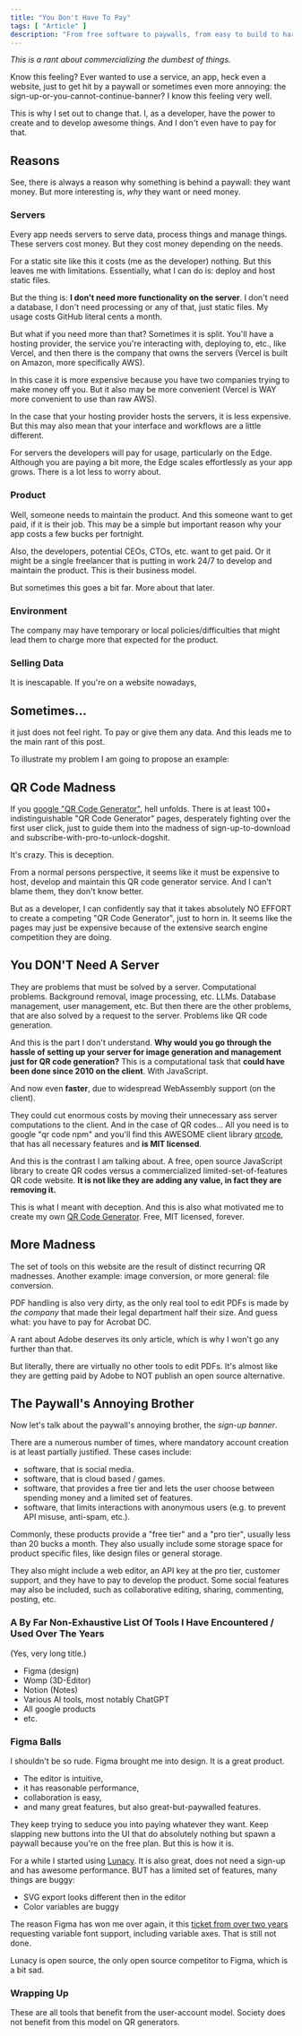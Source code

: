 ```yaml
---
title: "You Don't Have To Pay"
tags: [ "Article" ]
description: "From free software to paywalls, from easy to build to hard to maintain. Every, even unreasonable combination of..."
---
```


_This is a rant about commercializing the dumbest of things._

Know this feeling? Ever wanted to use a service, an app, heck even a website, just to get hit by a paywall or sometimes
even more annoying: the sign-up-or-you-cannot-continue-banner? I know this feeling very well.

This is why I set out to change that. I, as a developer, have the power to create and to develop awesome things. And I
don't even have to pay for that.

## Reasons

See, there is always a reason why something is behind a paywall: they want money. But more interesting is, _why_ they
want or need money.

### Servers

Every app needs servers to serve data, process things and manage things. These servers cost money. But they cost money
depending on the needs.

For a static site like this it costs (me as the developer) nothing. But this leaves me with limitations. Essentially,
what I can do is: deploy and host static files.

But the thing is: **I don't need more functionality on the server**. I don't need a database, I don't need processing or
any of that, just static files. My usage costs GitHub literal cents a month.

But what if you need more than that? Sometimes it is split. You'll have a hosting provider, the service you're
interacting with, deploying to, etc., like Vercel, and then there is the company that owns the servers (Vercel is built
on Amazon, more specifically AWS).

In this case it is more expensive because you have two companies trying to make money off you. But it also may be more
convenient (Vercel is WAY more convenient to use than raw AWS).

In the case that your hosting provider hosts the servers, it is less expensive. But this may also mean that your
interface and workflows are a little different.

For servers the developers will pay for usage, particularly on the Edge. Although you are paying a bit more, the Edge
scales effortlessly as your app grows. There is a lot less to worry about.

### Product

Well, someone needs to maintain the product. And this someone want to get paid, if it is their job. This may be a simple
but important reason why your app costs a few bucks per fortnight.

Also, the developers, potential CEOs, CTOs, etc. want to get paid. Or it might be a single freelancer that is putting in
work 24/7 to develop and maintain the product. This is their business model.

But sometimes this goes a bit far. More about that later.

### Environment

The company may have temporary or local policies/difficulties that might lead them to charge more that expected for the
product.

### Selling Data

It is inescapable. If you're on a website nowadays,

## Sometimes...

it just does not feel right. To pay or give them any data. And this leads me to the main rant of this post.

To illustrate my problem I am going to propose an example:

## QR Code Madness

If you [google "QR Code Generator"](https://www.google.com/search?q=qr+code+generator), hell unfolds. There is at least
100+ indistinguishable "QR Code Generator" pages, desperately fighting over the first user click, just to guide them
into the madness of sign-up-to-download and subscribe-with-pro-to-unlock-dogshit.

It's crazy. This is deception.

From a normal persons perspective, it seems like it must be expensive to host, develop and maintain this QR code
generator service. And I can't blame them, they don't know better.

But as a developer, I can confidently say that it takes absolutely NO EFFORT to create a competing "QR Code Generator",
just to horn in. It seems like the pages may just be expensive because of the extensive search engine competition they
are doing.

## You DON'T Need A Server

They are problems that must be solved by a server. Computational problems. Background removal, image processing, etc.
LLMs. Database management, user management, etc. But then there are the other problems, that are also solved by a
request to the server. Problems like QR code generation.

And this is the part I don't understand. **Why would you go through the hassle of setting up your server for image
generation and management just for QR code generation?** This is a computational task that **could have been done since
2010 on the client**. With JavaScript.

And now even **faster**, due to widespread WebAssembly support (on the client).

They could cut enormous costs by moving their unnecessary ass server computations to the client. And in the case of QR
codes... All you need is to google "qr code npm" and you'll find this AWESOME client
library [qrcode](https://www.npmjs.com/package/qrcode), that has all necessary features and **is MIT licensed**.

And this is the contrast I am talking about. A free, open source JavaScript library to create QR codes versus a
commercialized limited-set-of-features QR code website. **It is not like they are adding any value, in fact they are
removing it.**

This is what I meant with deception. And this is also what motivated me to create my
own [QR Code Generator](/qr-code-generator/). Free, MIT licensed, forever.

## More Madness

The set of tools on this website are the result of distinct recurring QR madnesses. Another example: image conversion,
or more general: file conversion.

PDF handling is also very dirty, as the only real tool to edit PDFs is made by _the company_ that made their legal
department half their size. And guess what: you have to pay for Acrobat DC.

A rant about Adobe deserves its only article, which is why I won't go any further than that.

But literally, there are virtually no other tools to edit PDFs. It's almost like they are getting paid by Adobe to NOT
publish an open source alternative.

## The Paywall's Annoying Brother

Now let's talk about the paywall's annoying brother, the _sign-up banner_.

There are a numerous number of times, where mandatory account creation is at least partially justified. These cases
include:

* software, that is social media.
* software, that is cloud based / games.
* software, that provides a free tier and lets the user choose between spending money and a limited set of features.
* software, that limits interactions with anonymous users (e.g. to prevent API misuse, anti-spam, etc.).

Commonly, these products provide a "free tier" and a "pro tier", usually less than 20 bucks a month. They also usually
include some storage space for product specific files, like design files or general storage.

They also might include a web editor, an API key at the pro tier, customer support, and they have to pay to develop the
product. Some social features may also be included, such as collaborative editing, sharing, commenting, posting, etc.

### A By Far Non-Exhaustive List Of Tools I Have Encountered / Used Over The Years

(Yes, very long title.)

* Figma (design)
* Womp (3D-Editor)
* Notion (Notes)
* Various AI tools, most notably ChatGPT
* All google products
* etc.

### Figma Balls

I shouldn't be so rude. Figma brought me into design. It is a great product.

* The editor is intuitive,
* it has reasonable performance,
* collaboration is easy,
* and many great features, but also great-but-paywalled features.

They keep trying to seduce you into paying whatever they want. Keep slapping new buttons into the UI that do absolutely
nothing but spawn a paywall because you're on the free plan. But this is how it is.

For a while I started using [Lunacy](https://icons8.com/lunacy). It is also great, does not need a sign-up and has
awesome performance. BUT has a limited set of features, many things are buggy:

* SVG export looks different then in the editor
* Color variables are buggy

The reason Figma has won me over again, it
this [ticket from over two years](https://lunatics.icons8.com/discussion/163/variable-fonts-support/p1#Comment_760)
requesting variable font support, including variable axes. That is still not done.

Lunacy is open source, the only open source competitor to Figma, which is a bit sad.

### Wrapping Up

These are all tools that benefit from the user-account model. Society does not benefit from this model on QR generators.